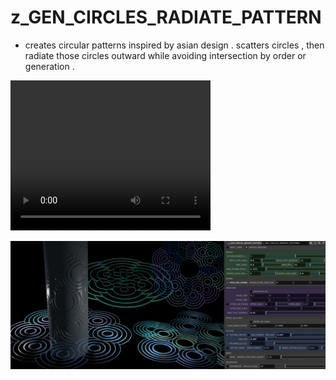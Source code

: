 # z_GEN_CIRCLES_RADIATE_PATTERN
- creates circular patterns inspired by asian design . scatters circles , then radiate those circles outward while avoiding intersection by order or generation . 

<video width="320" height="240" autoplay>
  <source src="z_GEN_CIRCLES_RADIATE_PATTERN/z_GEN_CIRCLES_RADIATE_PATTERN.mp4" type="video/mp4">
</video>

![z_GEN_CIRCLES_RADIATE_PATTERN](https://raw.githubusercontent.com/CorvaeOboro/zenv/master/hip/z_GEN_CIRCLES_RADIATE_PATTERN/z_GEN_CIRCLES_RADIATE_PATTERN.jpg?raw=true "z_GEN_CIRCLES_RADIATE_PATTERN")


